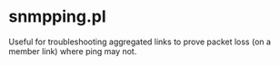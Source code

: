 # snmpping.pl

Useful for troubleshooting aggregated links to prove packet loss (on a member link) where ping may not.

